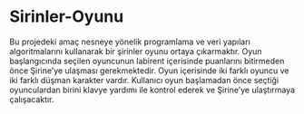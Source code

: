 # Sirinler-Oyunu
 Bu projedeki amaç nesneye yönelik programlama  ve veri yapıları algoritmalarını kullanarak bir  şirinler oyunu ortaya çıkarmaktır. Oyun  başlangıcında seçilen oyuncunun labirent içerisinde  puanlarını bitirmeden önce Şirine’ye ulaşması  gerekmektedir. Oyun içerisinde iki farklı oyuncu ve iki farklı düşman karakter vardır. Kullanıcı oyun  başlamadan önce seçtiği oyunculardan birini klavye  yardımı ile kontrol ederek ve Şirine’ye ulaştırmaya  çalışacaktır.
